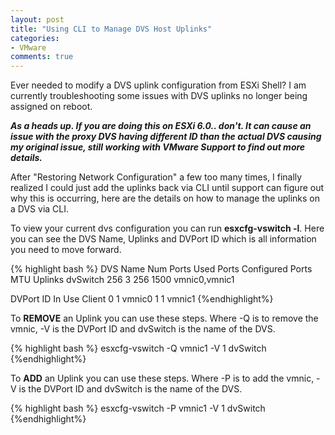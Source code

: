 ```yaml
---
layout: post
title: "Using CLI to Manage DVS Host Uplinks"
categories:
- VMware
comments: true
---
```

Ever needed to modify a DVS uplink configuration from ESXi Shell? I am currently troubleshooting some issues with DVS uplinks no longer being assigned on reboot.

***As a heads up. If you are doing this on ESXi 6.0.. don't. It can cause an issue with the proxy DVS having different ID than the actual DVS causing my original issue, still working with VMware Support to find out more details.***

After "Restoring Network Configuration" a few too many times, I finally realized I could just add the uplinks back via CLI until support can figure out why this is occurring, here are the details on how to manage the uplinks on a DVS via CLI.

To view your current dvs configuration you can run **esxcfg-vswitch -l**. Here you can see the DVS Name, Uplinks and DVPort ID which is all information you need to move forward.

{% highlight bash %}
DVS Name         Num Ports   Used Ports  Configured Ports  MTU     Uplinks
dvSwitch         256         3           256               1500    vmnic0,vmnic1

  DVPort ID           In Use      Client
  0                   1           vmnic0
  1                   1           vmnic1
{%endhighlight%}

To **REMOVE** an Uplink you can use these steps. Where -Q is to remove the vmnic, -V is the DVPort ID and dvSwitch is the name of the DVS.

{% highlight bash %}
esxcfg-vswitch -Q vmnic1 -V 1 dvSwitch
{%endhighlight%}

To **ADD** an Uplink you can use these steps. Where -P is to add the vmnic, -V is the DVPort ID and dvSwitch is the name of the DVS.

{% highlight bash %}
esxcfg-vswitch -P vmnic1 -V 1 dvSwitch
{%endhighlight%}
